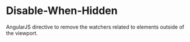 # Disable-When-Hidden
AngularJS directive to remove the watchers related to elements outside of the viewport.
